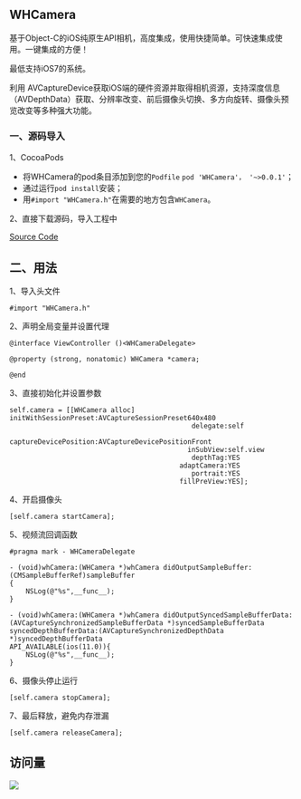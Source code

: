 ## WHCamera

基于Object-C的iOS纯原生API相机，高度集成，使用快捷简单。可快速集成使用。一键集成的方便！

最低支持iOS7的系统。


利用 AVCaptureDevice获取iOS端的硬件资源并取得相机资源，支持深度信息（AVDepthData）获取、分辨率改变、前后摄像头切换、多方向旋转、摄像头预览改变等多种强大功能。

### 一、源码导入

1、CocoaPods 

- 将WHCamera的pod条目添加到您的`Podfile` `pod 'WHCamera'， '~>0.0.1'`；
- 通过运行`pod install`安装；
- 用`#import "WHCamera.h"`在需要的地方包含`WHCamera`。

2、直接下载源码，导入工程中

[Source Code](https://github.com/1019459067/CameraDemo/archive/master.zip)
## 二、用法

1、导入头文件

```
#import "WHCamera.h"
```

2、声明全局变量并设置代理

```
@interface ViewController ()<WHCameraDelegate>

@property (strong, nonatomic) WHCamera *camera;

@end
```

3、直接初始化并设置参数

```
self.camera = [[WHCamera alloc] initWithSessionPreset:AVCaptureSessionPreset640x480
                                             delegate:self
                                captureDevicePosition:AVCaptureDevicePositionFront
                                            inSubView:self.view
                                             depthTag:YES
                                          adaptCamera:YES
                                             portrait:YES
                                          fillPreView:YES];
```
4、开启摄像头

```
[self.camera startCamera];
```
5、视频流回调函数

```
#pragma mark - WHCameraDelegate

- (void)whCamera:(WHCamera *)whCamera didOutputSampleBuffer:(CMSampleBufferRef)sampleBuffer
{
    NSLog(@"%s",__func__);
}

- (void)whCamera:(WHCamera *)whCamera didOutputSyncedSampleBufferData:(AVCaptureSynchronizedSampleBufferData *)syncedSampleBufferData syncedDepthBufferData:(AVCaptureSynchronizedDepthData *)syncedDepthBufferData
API_AVAILABLE(ios(11.0)){
    NSLog(@"%s",__func__);
}
```
6、摄像头停止运行

```
[self.camera stopCamera];
```
7、最后释放，避免内存泄漏

```
[self.camera releaseCamera];
```
## 访问量
![](http://profile-counter.glitch.me/elnfnoosm-iOS_network/count.svg)
